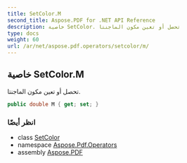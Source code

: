 ```yaml
---
title: SetColor.M
second_title: Aspose.PDF for .NET API Reference
description: خاصية SetColor. تحصل أو تعين مكون الماجنتا
type: docs
weight: 60
url: /ar/net/aspose.pdf.operators/setcolor/m/
---
```

## خاصية SetColor.M

تحصل أو تعين مكون الماجنتا.

```csharp
public double M { get; set; }
```

### انظر أيضًا

* class [SetColor](../)
* namespace [Aspose.Pdf.Operators](../../../aspose.pdf.operators/)
* assembly [Aspose.PDF](../../../)